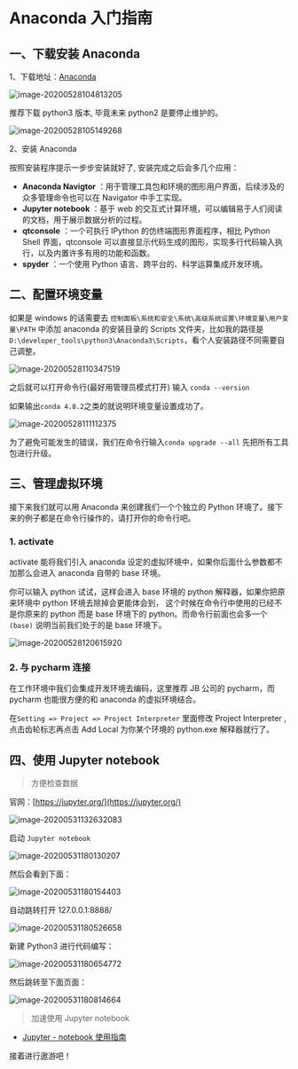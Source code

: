 # Anaconda 入门指南

## 一、下载安装 Anaconda

1、下载地址：[Anaconda](https://www.anaconda.com/products/individual)

![image-20200528104813205](https://gitee.com/wugenqiang/PictureBed/raw/master/NoteBook/20200528104836.png)

推荐下载 python3 版本, 毕竟未来 python2 是要停止维护的。

![image-20200528105149268](https://gitee.com/wugenqiang/PictureBed/raw/master/NoteBook/20200528105150.png)

2、安装 Anaconda

按照安装程序提示一步步安装就好了, 安装完成之后会多几个应用：

* **Anaconda Navigtor** ：用于管理工具包和环境的图形用户界面，后续涉及的众多管理命令也可以在 Navigator 中手工实现。
* **Jupyter notebook** ：基于 web 的交互式计算环境，可以编辑易于人们阅读的文档，用于展示数据分析的过程。
* **qtconsole** ：一个可执行 IPython 的仿终端图形界面程序，相比 Python Shell 界面，qtconsole 可以直接显示代码生成的图形，实现多行代码输入执行，以及内置许多有用的功能和函数。
* **spyder** ：一个使用 Python 语言、跨平台的、科学运算集成开发环境。

## 二、配置环境变量

如果是 windows 的话需要去 `控制面板\系统和安全\系统\高级系统设置\环境变量\用户变量\PATH` 中添加 anaconda 的安装目录的 Scripts 文件夹，比如我的路径是`D:\developer_tools\python3\Anaconda3\Scripts`，看个人安装路径不同需要自己调整。

![image-20200528110347519](https://gitee.com/wugenqiang/PictureBed/raw/master/NoteBook/20200528110349.png)

之后就可以打开命令行(最好用管理员模式打开) 输入 `conda --version`

如果输出`conda 4.8.2`之类的就说明环境变量设置成功了。

![image-20200528111112375](https://gitee.com/wugenqiang/PictureBed/raw/master/NoteBook/20200528111113.png)

为了避免可能发生的错误，我们在命令行输入`conda upgrade --all` 先把所有工具包进行升级。

## 三、管理虚拟环境

接下来我们就可以用 Anaconda 来创建我们一个个独立的 Python 环境了。接下来的例子都是在命令行操作的，请打开你的命令行吧。

### 1. activate

activate 能将我们引入 anaconda 设定的虚拟环境中，如果你后面什么参数都不加那么会进入 anaconda 自带的 base 环境。

你可以输入 python 试试，这样会进入 base 环境的 python 解释器，如果你把原来环境中 python 环境去除掉会更能体会到， 这个时候在命令行中使用的已经不是你原来的 python 而是 base 环境下的 python。而命令行前面也会多一个`(base)` 说明当前我们处于的是 base 环境下。

![image-20200528120615920](https://gitee.com/wugenqiang/PictureBed/raw/master/NoteBook/20200528120616.png)

### 2. 与 pycharm 连接

在工作环境中我们会集成开发环境去编码，这里推荐 JB 公司的 pycharm，而 pycharm 也能很方便的和 anaconda 的虚拟环境结合。

在`Setting => Project => Project Interpreter` 里面修改 Project Interpreter , 点击齿轮标志再点击 Add Local 为你某个环境的 python.exe 解释器就行了。

## 四、使用 Jupyter notebook

> 方便检查数据

官网：[https://jupyter.org/](https://jupyter.org/)

![image-20200531132632083](https://gitee.com/wugenqiang/PictureBed/raw/master/NoteBook/20200531132633.png)

启动 `Jupyter notebook`

![image-20200531180130207](https://gitee.com/wugenqiang/PictureBed/raw/master/NoteBook/20200531180131.png)

然后会看到下面：

![image-20200531180154403](https://gitee.com/wugenqiang/PictureBed/raw/master/NoteBook/20200531180155.png)

自动跳转打开 127.0.0.1:8888/

![image-20200531180526658](https://gitee.com/wugenqiang/PictureBed/raw/master/NoteBook/20200531180527.png)

新建 Python3 进行代码编写：

![image-20200531180654772](https://gitee.com/wugenqiang/PictureBed/raw/master/NoteBook/20200531180656.png)

然后跳转至下面页面：

![image-20200531180814664](https://gitee.com/wugenqiang/PictureBed/raw/master/NoteBook/20200531180816.png)

> 加速使用 Jupyter notebook

* [Jupyter - notebook 使用指南](Python/Jupyter-notebook使用指南.md)

接着进行遨游吧！

